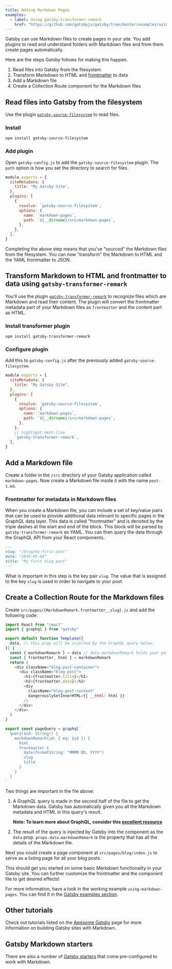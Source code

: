 ```yaml
---
title: Adding Markdown Pages
examples:
  - label: Using gatsby-transformer-remark
    href: "https://github.com/gatsbyjs/gatsby/tree/master/examples/using-remark"
---
```


Gatsby can use Markdown files to create pages in your site.
You add plugins to read and understand folders with Markdown files and from them create pages automatically.

Here are the steps Gatsby follows for making this happen.

1. Read files into Gatsby from the filesystem
2. Transform Markdown to HTML and [frontmatter](#frontmatter-for-metadata-in-markdown-files) to data
3. Add a Markdown file
4. Create a Collection Route component for the Markdown files

## Read files into Gatsby from the filesystem

Use the plugin [`gatsby-source-filesystem`](/plugins/gatsby-source-filesystem/#gatsby-source-filesystem) to read files.

### Install

`npm install gatsby-source-filesystem`

### Add plugin

Open `gatsby-config.js` to add the `gatsby-source-filesystem` plugin. The `path` option is how you set the directory to search for files.

```javascript:title=gatsby-config.js
module.exports = {
  siteMetadata: {
    title: "My Gatsby Site",
  },
  plugins: [
    {
      resolve: `gatsby-source-filesystem`,
      options: {
        name: `markdown-pages`,
        path: `${__dirname}/src/markdown-pages`,
      },
    },
  ],
}
```

Completing the above step means that you've "sourced" the Markdown files from the filesystem. You can now "transform" the Markdown to HTML and the YAML frontmatter to JSON.

## Transform Markdown to HTML and frontmatter to data using `gatsby-transformer-remark`

You'll use the plugin [`gatsby-transformer-remark`](/plugins/gatsby-transformer-remark/) to recognize files which are Markdown and read their content. The plugin will convert the frontmatter metadata part of your Markdown files as `frontmatter` and the content part as HTML.

### Install transformer plugin

`npm install gatsby-transformer-remark`

### Configure plugin

Add this to `gatsby-config.js` after the previously added `gatsby-source-filesystem`.

```javascript:title=gatsby-config.js
module.exports = {
  siteMetadata: {
    title: "My Gatsby Site",
  },
  plugins: [
    {
      resolve: `gatsby-source-filesystem`,
      options: {
        name: `markdown-pages`,
        path: `${__dirname}/src/markdown-pages`,
      },
    },
    // highlight-next-line
    `gatsby-transformer-remark`,
  ],
}
```

## Add a Markdown file

Create a folder in the `/src` directory of your Gatsby application called `markdown-pages`.
Now create a Markdown file inside it with the name `post-1.md`.

### Frontmatter for metadata in Markdown files

When you create a Markdown file, you can include a set of key/value pairs that can be used to provide additional data relevant to specific pages in the GraphQL data layer. This data is called "frontmatter" and is denoted by the triple dashes at the start and end of the block. This block will be parsed by `gatsby-transformer-remark` as YAML. You can then query the data through the GraphQL API from your React components.

```markdown:title=src/markdown-pages/post-1.md
---
slug: "/blog/my-first-post"
date: "2019-05-04"
title: "My first blog post"
---
```

What is important in this step is the key pair `slug`. The value that is assigned to the key `slug` is used in order to navigate to your post.

## Create a Collection Route for the Markdown files

Create `src/pages/{MarkdownRemark.frontmatter__slug}.js` and add the following code:

```jsx:title=src/pages/{MarkdownRemark.frontmatter__slug}.js
import React from "react"
import { graphql } from "gatsby"

export default function Template({
  data, // this prop will be injected by the GraphQL query below.
}) {
  const { markdownRemark } = data // data.markdownRemark holds your post data
  const { frontmatter, html } = markdownRemark
  return (
    <div className="blog-post-container">
      <div className="blog-post">
        <h1>{frontmatter.title}</h1>
        <h2>{frontmatter.date}</h2>
        <div
          className="blog-post-content"
          dangerouslySetInnerHTML={{ __html: html }}
        />
      </div>
    </div>
  )
}

export const pageQuery = graphql`
  query($id: String!) {
    markdownRemark(id: { eq: $id }) {
      html
      frontmatter {
        date(formatString: "MMMM DD, YYYY")
        slug
        title
      }
    }
  }
`
```

Two things are important in the file above:

1. A GraphQL query is made in the second half of the file to get the Markdown data. Gatsby has automatically given you all the Markdown metadata and HTML in this query's result.

   **Note: To learn more about GraphQL, consider this [excellent resource](https://www.howtographql.com/)**

2. The result of the query is injected by Gatsby into the component as the `data` prop. `props.data.markdownRemark` is the property that has all the details of the Markdown file.

Next you could create a page component at `src/pages/blog/index.js` to serve as a listing page for all your blog posts.

This should get you started on some basic Markdown functionality in your Gatsby site. You can further customize the frontmatter and the component file to get desired effects!

For more information, have a look in the working example `using-markdown-pages`. You can find it in the [Gatsby examples section](https://github.com/gatsbyjs/gatsby/tree/master/examples).

## Other tutorials

Check out tutorials listed on the [Awesome Gatsby](/docs/awesome-gatsby-resources/#gatsby-tutorials) page for more information on building Gatsby sites with Markdown.

## Gatsby Markdown starters

There are also a number of [Gatsby starters](/starters?c=Markdown) that come pre-configured to work with Markdown.
